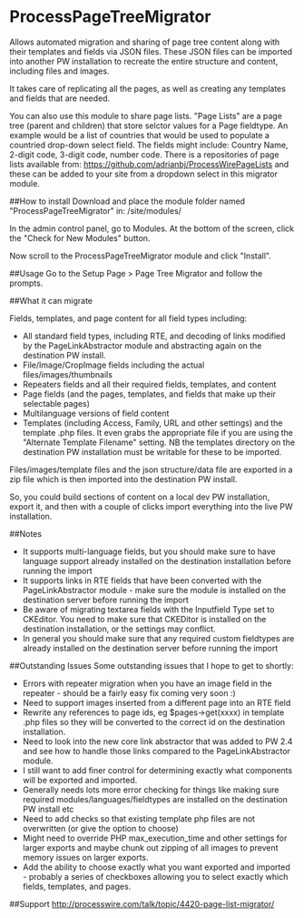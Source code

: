 ProcessPageTreeMigrator
=======================

Allows automated migration and sharing of page tree content along with their templates and fields via JSON files. These JSON files can be imported into another PW installation to recreate the entire structure and content, including files and images.

It takes care of replicating all the pages, as well as creating any templates and fields that are needed.

You can also use this module to share page lists. "Page Lists" are a page tree (parent and children) that store selctor values for a Page fieldtype. An example would be a list of countries that would be used to populate a countried drop-down select field. The fields might include: Country Name, 2-digit code, 3-digit code, number code. There is a repositories of page lists available from: https://github.com/adrianbj/ProcessWirePageLists and these can be added to your site from a dropdown select in this migrator module.


##How to install
Download and place the module folder named "ProcessPageTreeMigrator" in: /site/modules/

In the admin control panel, go to Modules. At the bottom of the screen, click the "Check for New Modules" button.

Now scroll to the ProcessPageTreeMigrator module and click "Install".


##Usage
Go to the Setup Page > Page Tree Migrator and follow the prompts.

##What it can migrate

Fields, templates, and page content for all field types including:
* All standard field types, including RTE, and decoding of links modified by the PageLinkAbstractor module and abstracting again on the destination PW install.
* File/Image/CropImage fields including the actual files/images/thumbnails
* Repeaters fields and all their required fields, templates, and content
* Page fields (and the pages, templates, and fields that make up their selectable pages)
* Multilanguage versions of field content
* Templates (including Access, Family, URL and other settings) and the template .php files. It even grabs the appropriate file if you are using the "Alternate Template Filename" setting. NB the templates directory on the destination PW installation must be writable for these to be imported.

Files/images/template files and the json structure/data file are exported in a zip file which is then imported into the destination PW install.

So, you could build sections of content on a local dev PW installation, export it, and then with a couple of clicks import everything into the live PW installation.

##Notes
* It supports multi-language fields, but you should make sure to have language support already installed on the destination installation before running the import
* It supports links in RTE fields that have been converted with the PageLinkAbstractor module - make sure the module is installed on the destination server before running the import
* Be aware of migrating textarea fields with the Inputfield Type set to CKEditor. You need to make sure that CKEDitor is installed on the destination installation, or the settings may conflict.
* In general you should make sure that any required custom fieldtypes are already installed on the destination server before running the import

##Outstanding Issues
Some outstanding issues that I hope to get to shortly:
* Errors with repeater migration when you have an image field in the repeater - should be a fairly easy fix coming very soon :)
* Need to support images inserted from a different page into an RTE field
* Rewrite any references to page ids, eg $pages->get(xxxx) in template .php files so they will be converted to the correct id on the destination installation.
* Need to look into the new core link abstractor that was added to PW 2.4 and see how to handle those links compared to the PageLinkAbstractor module.
* I still want to add finer control for determining exactly what components will be exported and imported.
* Generally needs lots more error checking for things like making sure required modules/languages/fieldtypes are installed on the destination PW install etc
* Need to add checks so that existing template php files are not overwritten (or give the option to choose)
* Might need to override PHP max_execution_time and other settings for larger exports and maybe chunk out zipping of all images to prevent memory issues on larger exports.
* Add the ability to choose exactly what you want exported and imported - probably a series of checkboxes allowing you to select exactly which fields, templates, and pages.


##Support
http://processwire.com/talk/topic/4420-page-list-migrator/
